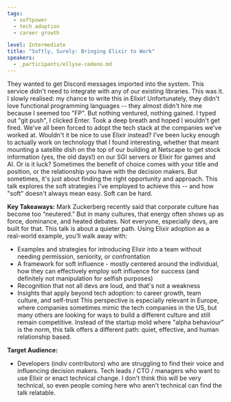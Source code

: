 ```yaml
---
tags:
  - softpower
  - tech adoption
  - career growth

level: Intermediate
title: "Softly, Surely: Bringing Elixir to Work"
speakers:
  - _participants/ellyse-cedeno.md
---
```

They wanted to get Discord messages imported into the system. This service didn't need to integrate with any of our existing libraries. This was it. I slowly realised: my chance to write this in Elixir! Unfortunately, they didn't love functional programming languages -- they almost didn't hire me because I seemed too "FP". But nothing ventured, nothing gained. I typed out "git push", I clicked Enter. Took a deep breath and hoped I wouldn't get fired.
We've all been forced to adopt the tech stack at the companies we've worked at. Wouldn't it be nice to use Elixir instead? I've been lucky enough to actually work on technology that I found interesting, whether that meant mounting a satellite dish on the top of our building at Netscape to get stock information (yes, the old days!) on our SGI servers or Elixir for games and AI.
Or is it luck? Sometimes the benefit of choice comes with your title and position, or the relationship you have with the decision makers. But sometimes, it's just about finding the right opportunity and approach.
This talk explores the soft strategies I've employed to achieve this -- and how "soft" doesn't always mean easy. Soft can be hard.

**Key Takeaways:**
Mark Zuckerberg recently said that corporate culture has become too “neutered.” But in many cultures, that energy often shows up as force, dominance, and heated debates. Not everyone, especially devs, are built for that.
This talk is about a quieter path. Using Elixir adoption as a real-world example, you’ll walk away with:
- Examples and strategies for introducing Elixir into a team without needing permission, seniority, or confrontation
- A framework for soft influence - mostly centered around the individual, how they can effectively employ soft influence for success (and definitely not manipulation for selfish purposes)
- Recognition that not all devs are loud, and that's not a weakness
- Insights that apply beyond tech adoption: to career growth, team culture, and self-trust
This perspective is especially relevant in Europe, where companies sometimes mimic the tech companies in the US, but many others are looking for ways to build a different culture and still remain competitive. Instead of the startup mold where "alpha behaviour" is the norm, this talk offers a different path: quiet, effective, and human relationship based.

**Target Audience:**

- Developers (indiv contributors) who are struggling to find their voice and influencing decision makers. Tech leads / CTO / managers who want to use Elixir or enact technical change.
I don't think this will be very technical, so even people coming here who aren't technical can find the talk relatable.
